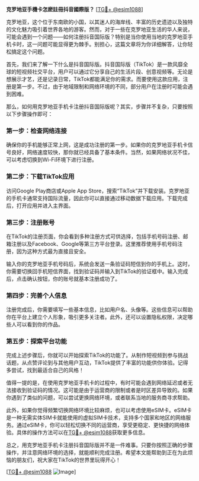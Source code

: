 **克罗地亚手機卡怎麽註冊抖音國際版？** [[TG💪+ @esim1088](https://t.me/s/esim1088)]

克罗地亚，这个位于东南欧的小国，以其迷人的海岸线、丰富的历史遗迹以及独特的文化魅力吸引着世界各地的游客。然而，对于一些在克罗地亚生活的华人来说，可能会遇到一个问题——如何注册抖音国际版？特别是当你使用当地的克罗地亚手机卡时，这一问题可能显得更为棘手。别担心，这篇文章将为你详细解答，让你轻松搞定这个问题。

首先，我们来了解一下什么是抖音国际版。抖音国际版（TikTok）是一款风靡全球的短视频社交平台，用户可以通过它分享自己的生活片段、创意视频等。无论是想展示才艺，还是记录日常，TikTok都能满足你的需求。而要使用这款应用，注册是第一步。不过，由于地域限制和网络环境的不同，部分用户在注册时可能会遇到困难。

那么，如何用克罗地亚手机卡注册抖音国际版呢？其实，步骤并不复杂，只要按照以下步骤操作即可：

### 第一步：检查网络连接
确保你的手机能够正常上网，这是成功注册的第一步。如果你的克罗地亚手机卡信号良好，网络速度较快，那你就已经具备了基本条件。当然，如果网络状况不佳，可以考虑切换到Wi-Fi环境下进行注册。

### 第二步：下载TikTok应用
访问Google Play商店或Apple App Store，搜索“TikTok”并下载安装。克罗地亚的手机卡通常支持国际流量，因此你可以直接通过移动数据下载应用。下载完成后，打开应用并进入主界面。

### 第三步：注册账号
在TikTok的注册页面，你会看到多种注册方式可供选择，包括手机号码注册、邮箱注册以及Facebook、Google等第三方平台登录。这里推荐使用手机号码注册，因为这种方式最为直接且安全。

输入你的克罗地亚手机号码后，系统会发送一条验证码短信到你的手机上。这时，你需要切换回手机短信界面，找到验证码并输入到TikTok的验证框中。输入完成后，点击确认按钮，你的账号就基本注册成功了。

### 第四步：完善个人信息
注册完成后，你需要填写一些基本信息，比如用户名、头像等。这些信息可以帮助你在平台上建立个人形象，吸引更多关注者。此外，还可以设置隐私权限，决定哪些人可以看到你的作品。

### 第五步：探索平台功能
完成上述步骤后，你就可以开始探索TikTok的功能了。从制作短视频到参与挑战话题，从点赞评论到与其他用户互动，TikTok提供了丰富的功能供你体验。记得多尝试，找到最适合自己的风格！

值得一提的是，在使用克罗地亚手机卡的过程中，有时可能会遇到网络延迟或者无法接收到验证码的情况。这可能是由于运营商的限制或者是时区差异导致的。如果你遇到了类似的问题，可以尝试更换网络环境，或者联系当地的服务商寻求帮助。

此外，如果你觉得频繁切换网络环境比较麻烦，也可以考虑使用eSIM卡。eSIM卡是一种无需实体SIM卡就能使用的虚拟SIM卡技术，支持多个国家和地区的网络服务。通过eSIM卡，你可以轻松切换不同的运营商，享受更稳定、更快捷的网络体验。具体的操作方法可以在[TG💪+ @esim1088](https://t.me/s/esim1088)获取更多信息。

总之，用克罗地亚手机卡注册抖音国际版并不是一件难事。只要你按照正确的步骤操作，并注意网络环境的选择，就能顺利完成注册。希望本文能帮助到正在为此烦恼的朋友们，祝大家在TikTok的世界里玩得开心！

[[TG💪+ @esim1088](https://t.me/s/esim1088) ![Image](https://i.postimg.cc/4NQfJmqS/Snipaste-2025-05-13-00-14-12.png)]